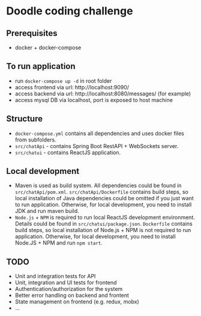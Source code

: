 # Doodle coding challenge

## Prerequisites
- docker + docker-compose

## To run application
- run `docker-compose up -d` in root folder
- access frontend via url: http://localhost:9090/
- access backend via url: http://localhost:8080/messages/ (for example)
- access mysql DB via localhost, port is exposed to host machine

## Structure
- `docker-compose.yml` contains all dependencies and uses docker files from subfolders.
- `src/chatApi` - contains Spring Boot RestAPI + WebSockets server.
- `src/chatui` - contains ReactJS application.

## Local development
- Maven is used as build system. All dependencies could be found in `src/chatApi/pom.xml`. `src/chatApi/Dockerfile` contains build steps, so local installation of Java dependencies could be omitted if you just want to run application. Otherwise, for local development, you need to install JDK and run maven build.
- `Node.js` + `NPM` is required to run local ReactJS development environment. Details could be found in `src/chatui/package.json`. `Dockerfile` contains build steps, so local installation of Node.js + NPM is not required to run application. Otherwise, for local development, you need to install Node.JS + NPM and run `npm start`.


## TODO
- Unit and integration tests for API
- Unit, integration and UI tests for frontend
- Authentication/authorization for the system
- Better error handling on backend and frontent
- State management on frontend (e.g. redux, mobx)
- ...

